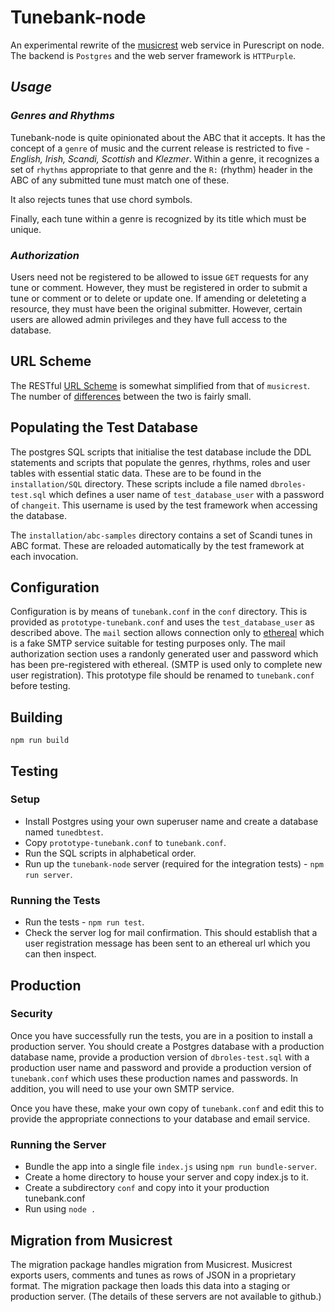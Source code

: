 # Tunebank-node

An experimental rewrite of the [musicrest](https://github.com/newlandsvalley/musicrest) web service in Purescript on node. The backend is `Postgres` and the web server framework is `HTTPurple`.

## _Usage_

### _Genres and Rhythms_

Tunebank-node is quite opinionated about the ABC that it accepts.  It has the concept of a `genre` of music and the current release is restricted to five - _English, Irish, Scandi, Scottish_ and _Klezmer_. Within a genre, it recognizes a set of `rhythms` appropriate to that genre and the `R:` (rhythm) header in the ABC of any submitted tune must match one of these.

It also rejects tunes that use chord symbols.

Finally, each tune within a genre is recognized by its title which must be unique.

### _Authorization_

Users need not be registered to be allowed to issue `GET` requests for any tune or comment.  However, they must be registered in order to submit a tune or comment or to delete or update one.  If amending or deleteting a resource, they must have been the original submitter.  However, certain users are allowed admin privileges and they have full access to the database.

## URL Scheme

The RESTful [URL Scheme](https://github.com/newlandsvalley/Tunebank-node/blob/master/URL-SCHEME.md) is somewhat simplified from that of `musicrest`. The number of [differences](https://github.com/newlandsvalley/Tunebank-node/blob/master/DIFFERENCES.md) between the two is fairly small.

## Populating the Test Database 

The postgres SQL scripts that initialise the test database include the DDL statements and scripts that populate the genres, rhythms, roles and user tables with essential static data.  These are to be found in the `installation/SQL` directory. These scripts include a file named `dbroles-test.sql` which defines a user name of `test_database_user` with a password of `changeit`. This username is used by the test framework when accessing the database.  

The `installation/abc-samples` directory contains a set of Scandi tunes in ABC format.  These are reloaded automatically by the test framework at each invocation.

## Configuration

Configuration is by means of `tunebank.conf` in the `conf` directory.  This is provided as `prototype-tunebank.conf` and uses the `test_database_user` as described above. The `mail` section allows connection only to [ethereal](https://ethereal.email/) which is a fake SMTP service suitable for testing purposes only. The mail authorization section uses a randonly generated user and password which has been pre-registered with ethereal. (SMTP is used only to complete new user registration). This prototype file should be renamed to `tunebank.conf` before testing.

## Building 

`npm run build`

## Testing

### Setup

  * Install Postgres using your own superuser name and create a database named `tunedbtest`.
  * Copy `prototype-tunebank.conf` to `tunebank.conf`.
  * Run the SQL scripts in alphabetical order.
  * Run up the `tunebank-node` server (required for the integration tests) - `npm run server`.

### Running the Tests

  * Run the tests - `npm run test`.
  * Check the server log for mail confirmation.  This should establish that a user registration message has been sent to an ethereal url which you can then inspect.

## Production

### Security

Once you have successfully run the tests, you are in a position to install a production server.  You should create a Postgres database with a production database name, provide a production version of `dbroles-test.sql` with a production user name and password and provide a production version of `tunebank.conf` which uses these production names and passwords. In addition, you will need to use your own SMTP service.

Once you have these, make your own copy of `tunebank.conf` and edit this to provide the appropriate connections to your database and email service.

### Running the Server

  * Bundle the app into a single file `index.js` using `npm run bundle-server`.
  * Create a home directory to house your server and copy index.js to it.
  * Create a subdirectory `conf` and copy into it your production tunebank.conf
  * Run using `node .`

## Migration from Musicrest

The migration package handles migration from Musicrest. Musicrest exports users, comments and tunes as rows of JSON in a proprietary format.  The migration package then loads this data into a staging or production server.  (The details of these servers are not available to github.)


